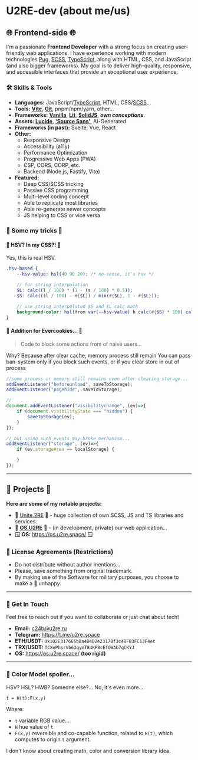 # U2RE-dev (about me/us)

## 🌐 Frontend-side 🌐

I'm a passionate **Frontend Developer** with a strong focus on creating user-friendly web applications. I have experience working with modern technologies [Pug](https://pugjs.org/), [SCSS](https://sass-lang.com/), [TypeScript](https://www.typescriptlang.org/), along with HTML, CSS, and JavaScript (and also bigger frameworks). My goal is to deliver high-quality, responsive, and accessible interfaces that provide an exceptional user experience.

### 🛠️ Skills & Tools

- **Languages:** JavaScript/[TypeScript](https://www.typescriptlang.org/), HTML, CSS/[SCSS](https://sass-lang.com/)...
- **Tools:** **[Vite](https://vite.dev/)**, **[Git](https://git-scm.com/)**, pnpm/npm/yarn, other...
- **Frameworks:** **[Vanilla](https://vanilla-js.com/)**, **[Lit](https://lit.dev/)**, **[SolidJS](https://solidjs.com/)**, ***own conceptions***.
- **Assets:** **[Lucide](https://lucide.dev/)**, **['Source Sans'](https://fonts.google.com/specimen/Source+Sans+3)**, AI-Generated
- **Frameworks (in past):** Svelte, Vue, React
- **Other:**
  - Responsive Design
  - Accessibility (a11y)
  - Performance Optimization
  - Progressive Web Apps (PWA)
  - CSP, CORS, CORP, etc.
  - Backend (Node.js, Fastify, Vite)
- **Featured:**
  - Deep CSS/SCSS tricking
  - Passive CSS programming
  - Multi-level coding concept
  - Able to replicate most libraries
  - Able re-generate newer concepts
  - JS helping to CSS or vice versa

### 🧢 Some my tricks 🧢

#### 🌈 HSV? In my CSS?! 🌈

Yes, this is real HSV.

```scss
.hsv-based {
    --hsv-value: hsl(40 90 20); /* no-sense, it's hsv */

    // for string interpolation
    $L: calc((l / 100) * (1 - (s / 100) * 0.5));
    $S: calc(((l / 100) - #{$L}) / min(#{$L}, 1 - #{$L}));

    // use string interpolated $S and $L calc math
    background-color: hsl(from var(--hsv-value) h calc(#{$S} * 100) calc(#{$L} * 100));
}
```

#### 🔰 Addition for Evercookies... 🔰

> Code to block some actions from of naive users...

Why? Because after clear cache, memory process still remain
You can pass ban-system only if you block such events, or if you clear store in out of process

```js
//some process or memory still remains even after clearing storage...
addEventListener("beforeunload", saveToStorage);
addEventListener("pagehide", saveToStorage);

//
document.addEventListener("visibilitychange", (ev)=>{
    if (document.visibilityState === "hidden") {
        saveToStorage(ev);
    }
});

// but using such events may broke mechanism...
addEventListener("storage", (ev)=>{
    if (ev.storageArea == localStorage) {

    }
});
```

---

## 🎯 Projects 🎯

**Here are some of my notable projects:**

- 📕 [Unite.2RE](https://github.com/orgs/unite-2-re/repositories) 📕 - huge collection of own SCSS, JS and TS libraries and services.
- 🌃 **[OS.U2RE](https://github.com/unite-2-re/ADL.U2RE)** 🌃 - (in development, private) our web application...
- 🪟 **OS:** <https://os.u2re.space/> 🪟

### 📑 License Agreements (Restrictions)

- Do not distribute without author mentions...
- Please, save something from original trademark.
- By making use of the Software for military purposes, you choose to make a 🐰 unhappy.

---

### 💓 Get In Touch

Feel free to reach out if you want to collaborate or just chat about tech!

- **Email:** <c24b@u2re.ru>
- **Telegram:** <https://t.me/u2re_space>
- **ETH/USDT:** `0x102E317665bBa4B4D2e2317Bf3c48F83FC13F4ec`
- **TRX/USDT:** `TCXePhsrVb63qymT84KP8cEfGWAb7qCKYJ`
- **OS:** <https://os.u2re.space/> **(too rigid)**

---

### 🌈 Color Model spoiler...

HSV? HSL? HWB? Someone else?... No, it's even more...

`t = H(t):F(x,y)`

Where:
- `t` variable RGB value...
- `H` hue value of `t`
- `F(x,y)` reversible and co-capable function, related to `H(t)`, which computes to origin `t` argument.

I don't know about creating math, color and conversion library idea.
